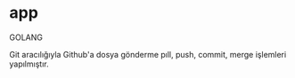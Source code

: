 # app
GOLANG


Git aracılığıyla Github'a  dosya gönderme pıll, push, commit, merge işlemleri yapılmıştır.
